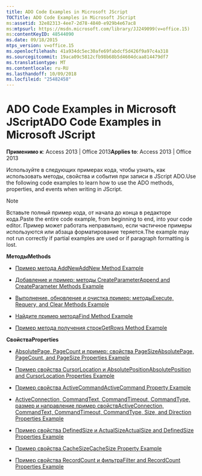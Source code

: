 ```yaml
---
title: ADO Code Examples in Microsoft JScript
TOCTitle: ADO Code Examples in Microsoft JScript
ms:assetid: 32e82313-4ee7-2d78-4840-e929b4e67ac8
ms:mtpsurl: https://msdn.microsoft.com/library/JJ249099(v=office.15)
ms:contentKeyID: 48544090
ms.date: 09/18/2015
mtps_version: v=office.15
ms.openlocfilehash: 41a934dc5ec30afe69fabdcf5d426f9a97c4a318
ms.sourcegitcommit: 19aca09c5812cfb98b68b5d4604dcaa814479df7
ms.translationtype: MT
ms.contentlocale: ru-RU
ms.lasthandoff: 10/09/2018
ms.locfileid: "25482458"
---
```

# <a name="ado-code-examples-in-microsoft-jscript"></a><span data-ttu-id="18eda-102">ADO Code Examples in Microsoft JScript</span><span class="sxs-lookup"><span data-stu-id="18eda-102">ADO Code Examples in Microsoft JScript</span></span>

<span data-ttu-id="18eda-103">**Применимо к**: Access 2013 | Office 2013</span><span class="sxs-lookup"><span data-stu-id="18eda-103">**Applies to**: Access 2013 | Office 2013</span></span>

<span data-ttu-id="18eda-104">Используйте в следующих примерах кода, чтобы узнать, как использовать методы, свойства и события при записи в JScript ADO.</span><span class="sxs-lookup"><span data-stu-id="18eda-104">Use the following code examples to learn how to use the ADO methods, properties, and events when writing in JScript.</span></span>

> [!NOTE]
> <span data-ttu-id="18eda-105">Вставьте полный пример кода, от начала до конца в редакторе кода.</span><span class="sxs-lookup"><span data-stu-id="18eda-105">Paste the entire code example, from beginning to end, into your code editor.</span></span> <span data-ttu-id="18eda-106">Пример может работать неправильно, если частичное примеры используются или абзаца форматирование теряется.</span><span class="sxs-lookup"><span data-stu-id="18eda-106">The example may not run correctly if partial examples are used or if paragraph formatting is lost.</span></span>

<span data-ttu-id="18eda-107">**Методы**</span><span class="sxs-lookup"><span data-stu-id="18eda-107">**Methods**</span></span>

  - [<span data-ttu-id="18eda-108">Пример метода AddNew</span><span class="sxs-lookup"><span data-stu-id="18eda-108">AddNew Method Example</span></span>](addnew-method-example-jscript.md)

  - [<span data-ttu-id="18eda-109">Добавление и пример: методы CreateParameter</span><span class="sxs-lookup"><span data-stu-id="18eda-109">Append and CreateParameter Methods Example</span></span>](append-and-createparameter-methods-example-jscript.md)

  - [<span data-ttu-id="18eda-110">Выполнение, обновление и очистка пример: методы</span><span class="sxs-lookup"><span data-stu-id="18eda-110">Execute, Requery, and Clear Methods Example</span></span>](execute-requery-and-clear-methods-example-jscript.md)

  - [<span data-ttu-id="18eda-111">Найдите пример метода</span><span class="sxs-lookup"><span data-stu-id="18eda-111">Find Method Example</span></span>](find-method-example-jscript.md)

  - [<span data-ttu-id="18eda-112">Пример метода получения строк</span><span class="sxs-lookup"><span data-stu-id="18eda-112">GetRows Method Example</span></span>](getrows-method-example-vb.md)

<span data-ttu-id="18eda-113">**Свойства**</span><span class="sxs-lookup"><span data-stu-id="18eda-113">**Properties**</span></span>

  - [<span data-ttu-id="18eda-114">AbsolutePage, PageCount и пример: свойства PageSize</span><span class="sxs-lookup"><span data-stu-id="18eda-114">AbsolutePage, PageCount, and PageSize Properties Example</span></span>](absolutepage-pagecount-and-pagesize-properties-example-jscript.md)

  - [<span data-ttu-id="18eda-115">Пример свойства CursorLocation и AbsolutePosition</span><span class="sxs-lookup"><span data-stu-id="18eda-115">AbsolutePosition and CursorLocation Properties Example</span></span>](absoluteposition-and-cursorlocation-properties-example-jscript.md)

  - [<span data-ttu-id="18eda-116">Пример свойства ActiveCommand</span><span class="sxs-lookup"><span data-stu-id="18eda-116">ActiveCommand Property Example</span></span>](activecommand-property-example-jscript.md)

  - [<span data-ttu-id="18eda-117">ActiveConnection, CommandText, CommandTimeout, CommandType, размер и направление пример свойств</span><span class="sxs-lookup"><span data-stu-id="18eda-117">ActiveConnection, CommandText, CommandTimeout, CommandType, Size, and Direction Properties Example</span></span>](activeconnection-commandtext-commandtimeout-commandtype-size-and-direction-properties-example-jscript.md)

  - [<span data-ttu-id="18eda-118">Пример свойства DefinedSize и ActualSize</span><span class="sxs-lookup"><span data-stu-id="18eda-118">ActualSize and DefinedSize Properties Example</span></span>](actualsize-and-definedsize-properties-example-jscript.md)

  - [<span data-ttu-id="18eda-119">Пример свойства CacheSize</span><span class="sxs-lookup"><span data-stu-id="18eda-119">CacheSize Property Example</span></span>](cachesize-property-example-jscript.md)

  - [<span data-ttu-id="18eda-120">Пример свойства RecordCount и фильтра</span><span class="sxs-lookup"><span data-stu-id="18eda-120">Filter and RecordCount Properties Example</span></span>](filter-and-recordcount-properties-example-jscript.md)

